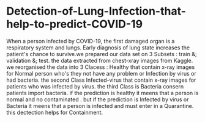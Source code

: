 # Detection-of-Lung-Infection-that-help-to-predict-COVID-19
When a person infected by COVID-19, the first damaged organ is a respiratory system and lungs. Early diagnosis of lung state increases the patient's chance to survive.we prepared our data set on 3 Subsets : train &; validation &; test. the data extracted from chest-xray images from Kaggle. we reorganised the data into 3 Clacess : Healthy that contain x-ray images for Normal person who's they not have any problem or Infection by virus or had bacteria. the second Class Infected-virus that contain x-ray images for patients who was infected by virus. the third Class is Bacteria consern patients import bacteria.
if the prediction is healthy it meens that a person is normal and no contaminated . but if the prediction is Infected by virus or Bacteria it meens that a person is infected and must enter in a Quarantine. this dectection  helps for Containment.
